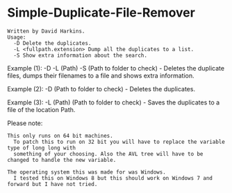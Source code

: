 # Simple-Duplicate-File-Remover


	Written by David Harkins.
	Usage:
	  -D Delete the duplicates.
	  -L <fullpath.extension> Dump all the duplicates to a list.
	  -S Show extra information about the search.

  Example (1): -D -L (Path) -S (Path to folder to check)
      - Deletes the duplicate files, dumps their filenames to a file and shows extra information.
      
  Example (2): -D (Path to folder to check)
      - Deletes the duplicates.
      
  Example (3): -L (Path) (Path to folder to check)
      - Saves the duplicates to a file of the location Path.


  Please note:
  
    This only runs on 64 bit machines.
      To patch this to run on 32 bit you will have to replace the variable type of long long with 
      something of your choosing. Also the AVL tree will have to be changed to handle the new variable.
      
    The operating system this was made for was Windows.
      I tested this on Windows 8 but this should work on Windows 7 and forward but I have not tried.
      
    
